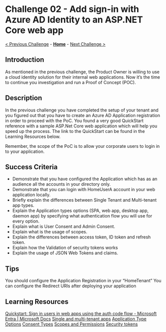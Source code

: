 # Challenge 02 - Add sign-in with Azure AD Identity to an ASP.NET Core web app

 [< Previous Challenge](./Challenge_D1_01.md) - **[Home](../README.md)** - [Next Challenge >](./Challenge_D1_03.md)

## Introduction

As mentioned in the previous challenge, the Product Owner is willing to use a cloud identity solution for their internal web applications. Now it’s the time to continue you investigation and run a Proof of Concept (POC).

## Description

In the previous challenge you have completed the setup of your tenant and you figured out that you have to create an Azure AD Application registration in order to proceed with the PoC. You found a very good QuickStart reference with a sample ASP.Net Core web application which will help you speed up the process. The link to the QuickStart can be found in the Learning Resources below.

Remember, the scope of the PoC is to allow your corporate users to login in to your application.

## Success Criteria

- Demonstrate that you have configured the Application which has as an audience all the accounts in your directory only.
- Demonstrate that you can login with HomeUserA account in your web application locally.
- Briefly explain the differences between Single Tenant and Multi-tenant app types.
- Explain the Application types options (SPA, web app, desktop app, daemon app) by specifying what authentication flow you will use for every option.
- Explain what is User Consent and Admin Consent.
- Explain what is the usage of scopes.
- Explain the differences between access token, ID token and refresh token.
- Explain how the Validation of security tokens works
- Explain the usage of JSON Web Tokens and claims.

## Tips

You should configure the Application Registration in your “HomeTenant”
You can configure the Redirect URIs after deploying your application

## Learning Resources

[Quickstart: Sign in users in web apps using the auth code flow - Microsoft Entra | Microsoft Docs](https://docs.microsoft.com/en-us/azure/active-directory/develop/web-app-quickstart?pivots=devlang-aspnet-core)
[Single and multi-tenant apps](https://docs.microsoft.com/en-us/azure/active-directory/develop/single-and-multi-tenant-apps)
[Application Type Options](https://docs.microsoft.com/en-us/azure/active-directory/develop/authentication-flows-app-scenarios#scenarios-and-supported-authentication-flows)
[Consent Types](https://docs.microsoft.com/en-us/azure/active-directory/develop/v2-permissions-and-consent#consent-types)
[Scopes and Permissions](https://docs.microsoft.com/en-us/azure/active-directory/develop/v2-permissions-and-consent#scopes-and-permissions)
[Security tokens](https://docs.microsoft.com/en-us/azure/active-directory/develop/security-tokens)
